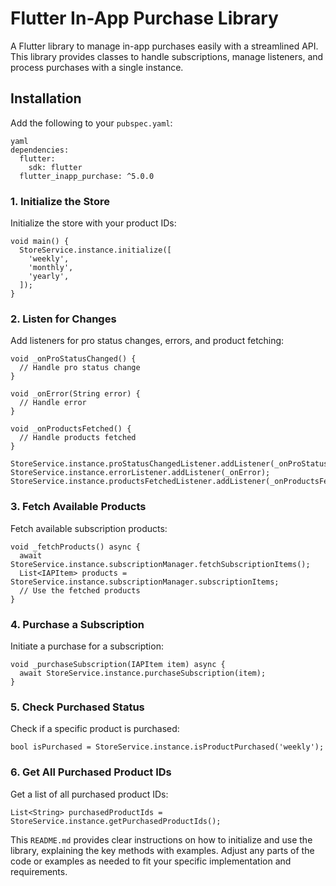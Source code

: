 # Flutter In-App Purchase Library

A Flutter library to manage in-app purchases easily with a streamlined API. This library provides classes to handle subscriptions, manage listeners, and process purchases with a single instance.

## Installation

Add the following to your `pubspec.yaml`:

```
yaml
dependencies:
  flutter:
    sdk: flutter
  flutter_inapp_purchase: ^5.0.0
```

### 1. Initialize the Store
Initialize the store with your product IDs:
```
void main() {
  StoreService.instance.initialize([
    'weekly',
    'monthly',
    'yearly',
  ]);
}
```

### 2. Listen for Changes
Add listeners for pro status changes, errors, and product fetching:
```
void _onProStatusChanged() {
  // Handle pro status change
}

void _onError(String error) {
  // Handle error
}

void _onProductsFetched() {
  // Handle products fetched
}

StoreService.instance.proStatusChangedListener.addListener(_onProStatusChanged);
StoreService.instance.errorListener.addListener(_onError);
StoreService.instance.productsFetchedListener.addListener(_onProductsFetched);
```

### 3. Fetch Available Products
Fetch available subscription products:
```
void _fetchProducts() async {
  await StoreService.instance.subscriptionManager.fetchSubscriptionItems();
  List<IAPItem> products = StoreService.instance.subscriptionManager.subscriptionItems;
  // Use the fetched products
}
```

### 4. Purchase a Subscription
Initiate a purchase for a subscription:
```
void _purchaseSubscription(IAPItem item) async {
  await StoreService.instance.purchaseSubscription(item);
}
```

### 5. Check Purchased Status
Check if a specific product is purchased:

```bool isPurchased = StoreService.instance.isProductPurchased('weekly');```

### 6. Get All Purchased Product IDs
Get a list of all purchased product IDs:

```List<String> purchasedProductIds = StoreService.instance.getPurchasedProductIds();```


This `README.md` provides clear instructions on how to initialize and use the library, explaining the key methods with examples. Adjust any parts of the code or examples as needed to fit your specific implementation and requirements.
